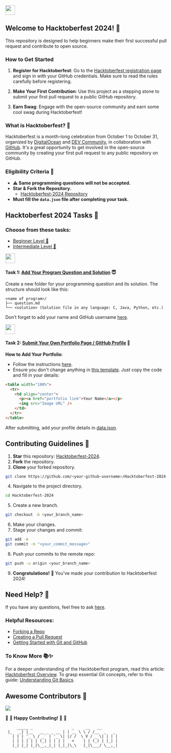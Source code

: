 
<a href="https://github.com/Kushal997-das/Hacktoberfest-2024/">
  <img align='center' height="30" src="https://img.shields.io/badge/Hacktoberfest-2024-orange.svg?&style=for-the-badge&logo=KD&logoColor=blue" />
</a> <br>

## Welcome to Hacktoberfest 2024! 🎉

This repository is designed to help beginners make their first successful pull request and contribute to open source.

### How to Get Started

1. **Register for Hacktoberfest**: Go to the [Hacktoberfest registration page](https://hacktoberfest.digitalocean.com/) and sign in with your GitHub credentials. Make sure to read the rules carefully before registering.

2. **Make Your First Contribution**: Use this project as a stepping stone to submit your first pull request to a public GitHub repository.

3. **Earn Swag**: Engage with the open-source community and earn some cool swag during Hacktoberfest!

### What is Hacktoberfest? 🤔

Hacktoberfest is a month-long celebration from October 1 to October 31, organized by [DigitalOcean](https://hacktoberfest.digitalocean.com/) and [DEV Community](https://dev.to/), in collaboration with [GitHub](https://github.com/blog/2433-celebrate-open-source-this-october-with-hacktoberfest). It's a great opportunity to get involved in the open-source community by creating your first pull request to any public repository on GitHub.


### Eligibility Criteria 🚫

- **⚠️ Same programming questions will not be accepted.**
- **Star & Fork the Repository.**
  - [Hacktoberfest-2024 Repository](https://github.com/Kushal997-das/Hacktoberfest-2024)
- **Must fill the `data.json` file after completing your task.**

## Hacktoberfest 2024 Tasks 🌈

### Choose from these tasks:

- [Beginner Level 📁](https://github.com/Kushal997-das/Hacktoberfest-2024/blob/master/readme.md#task-1-add-your-program-question-and-solution-)
- [Intermediate Level 📁](https://github.com/Kushal997-das/Hacktoberfest-2024/blob/master/readme.md#task-1-add-your-program-question-and-solution-)


<img height="30" src="https://img.shields.io/badge/Beginner level-green.svg?&style=for-the-badge&logo=Beginner level&logoColor=blue" />

#### Task 1: [Add Your Program Question and Solution](https://github.com/Kushal997-das/Hacktoberfest-2024/tree/master/1.%20Beginner%20level/TASK%20%231) 😇

Create a new folder for your programming question and its solution. The structure should look like this:

```
<name of program>/
├── question.md
└── <solution> (Solution file in any language: C, Java, Python, etc.)
```

Don’t forget to add your name and GitHub username [here](https://github.com/Kushal997-das/Hacktoberfest-2024/blob/master/1.%20Beginner%20level/TASK%20%231/data.json).

 <img height="30" src="https://img.shields.io/badge/Intermediate level -red.svg?&style=for-the-badge&logo=Beginner level&logoColor=blue" />

#### Task 2: [Submit Your Own Portfolio Page / GitHub Profile](https://github.com/Kushal997-das/Hacktoberfest-2024/tree/master/1.%20Beginner%20level/TASK%20%232) 📄

**How to Add Your Portfolio**:
- Follow the instructions [here](https://github.com/Kushal997-das/Hacktoberfest-2024/blob/master/1.%20Beginner%20level/TASK%20%232/README.md).
- Ensure you don't change anything in [this template](https://github.com/Kushal997-das/Hacktoberfest-2024/edit/master/1.%20Beginner%20level/TASK%20%232/README.md). Just copy the code and fill in your details:

```html
<table width="100%">
  <tr>
    <td align="center">
      <p><a href="portfolio link">Your Name</a></p>
      <img src="Image URL" />
    </td>
  </tr>
</table>
```

After submitting, add your profile details in [data.json](https://github.com/Kushal997-das/Hacktoberfest-2024/blob/master/1.%20Beginner%20level/TASK%20%232/data.json).





## Contributing Guidelines 🤝

1. **Star** this repository: [Hacktoberfest-2024](https://github.com/Kushal997-das/Hacktoberfest-2024).
2. **Fork** the repository.
3. **Clone** your forked repository.

```bash
git clone https://github.com/<your-github-username>/Hacktoberfest-2024
```

4. Navigate to the project directory.

```bash
cd Hacktoberfest-2024
```

5. Create a new branch.

```bash
git checkout -b <your_branch_name>
```

6. Make your changes.
7. Stage your changes and commit:

```bash
git add -A
git commit -m "<your_commit_message>"
```

8. Push your commits to the remote repo:

```bash
git push -u origin <your_branch_name>
```

9. **Congratulations!** 🎉 You've made your contribution to Hacktoberfest 2024!

## Need Help? 🤔

If you have any questions, feel free to ask [here](https://github.com/Kushal997-das/Hacktoberfest-2024/discussions/categories/q-a).

### Helpful Resources:
- [Forking a Repo](https://help.github.com/en/github/getting-started-with-github/fork-a-repo)
- [Creating a Pull Request](https://opensource.com/article/19/7/create-pull-request-github)
- [Getting Started with Git and GitHub](https://towardsdatascience.com/getting-started-with-git-and-github-6fcd0f2d4ac6)

### To Know More 📚✨
For a deeper understanding of the Hacktoberfest program, read this article: [Hacktoberfest Overview](https://hacktoberfest.digitalocean.com/overview). To grasp essential Git concepts, refer to this guide: [Understanding Git Basics](https://www.atlassian.com/git/tutorials/learn-git).

## Awesome Contributors 🌟

<a href="https://github.com/Kushal997-das/Hacktoberfest-2024/graphs/contributors">
  <img src="https://contrib.rocks/image?repo=Kushal997-das/Hacktoberfest-2024" />
</a>

:tada: :confetti_ball: **Happy Contributing!** :confetti_ball: :tada:

```
     _____ _                 _     __   __          
 |_   _| |__   __ _ _ __ | | __ \ \ / /__  _   _ 
   | | | '_ \ / _` | '_ \| |/ /  \ V / _ \| | | |
   | | | | | | (_| | | | |   <    | | (_) | |_| |
   |_| |_| |_|\__,_|_| |_|_|\_\   |_|\___/ \__,_|
```
